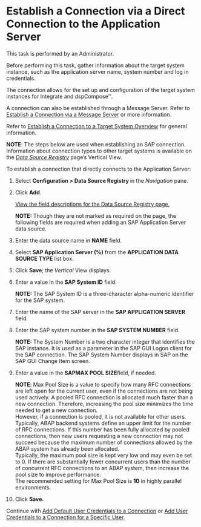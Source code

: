 # Establish a Connection via a Direct Connection to the Application Server

This task is performed by an Administrator.

Before performing this task, gather information about the target system
instance, such as the application server name, system number and log in
credentials.

The connection allows for the set up and configuration of the target
system instances for Integrate and dspCompose™.

A connection can also be established through a Message Server. Refer to
[Establish a Connection via a Message
Server](Establish_a_Connection_via_a_Message_Server.htm) or more
information.

Refer to [Establish a Connection to a Target System
Overview](Establish_a_Connection_to_a_target_system_Overview.htm) for
general information.

<span style="font-weight: bold;">NOTE</span>: The steps below are used
when establishing an SAP connection. Information about connection types
to other target systems is available on the
<span style="font-style: italic;">[Data Source
Registry](../Page_Desc/Data_Source_Registry_H.htm#Data_Source_Registry_V)</span>
page’s Vertical View.

To establish a connection that directly connects to the Application
Server:

1.  Select <span style="font-weight: bold;">Configuration \> Data Source
    Registry </span>in the
    <span style="font-style: italic;">Navigation</span> pane.

2.  Click <span style="font-weight: bold;">Add</span>.
    
    [View the field descriptions for the Data Source Registry
    page.](../Page_Desc/Data_Source_Registry_H.htm)
    
    **NOTE:** Though they are not marked as required on the page, the
    following fields are required when adding an SAP Application Server
    data source.

3.  Enter the data source name in
    <span style="font-weight: bold;">NAME</span> field.

4.  Select <span style="font-weight: bold;">SAP Application Server
    (%)</span> from the <span style="font-weight: bold;">APPLICATION
    DATA SOURCE TYPE</span> list box.

5.  Click <span style="font-weight: bold;">Save</span>; the
    <span style="font-style: italic;">Vertical</span> View displays.

6.  Enter a value in the <span style="font-weight: bold;">SAP System
    ID</span> field.
    
    **NOTE:** The SAP System ID is a three-character alpha-numeric
    identifier for the SAP system.

7.  Enter the name of the SAP server in the
    <span style="font-weight: bold;">SAP APPLICATION SERVER</span>
    field.

8.  Enter the SAP system number in the
    <span style="font-weight: bold;">SAP SYSTEM NUMBER</span> field.
    
    **NOTE:** The System Number is a two character integer that
    identifies the SAP instance. It is used as a parameter in the SAP
    GUI Logon client for the SAP connection. The SAP System Number
    displays in SAP on the SAP GUI Change Item screen.

9.  Enter a value in the **SAPMAX POOL SIZE**<span>field, if
    needed</span>.
    
    **NOTE**: Max Pool Size is a value to specify how many RFC
    connections are left open for the current user, even if the
    connections are not being used actively. A pooled RFC connection is
    allocated much faster than a new connection. Therefore, increasing
    the pool size minimizes the time needed to get a new connection.  
    However, if a connection is pooled, it is not available for other
    users. Typically, ABAP backend systems define an upper limit for the
    number of RFC connections. If this number has been fully allocated
    by pooled connections, then new users requesting a new connection
    may not succeed because the maximum number of connections allowed by
    the ABAP system has already been allocated.  
    Typically, the maximum pool size is kept very low and may even be
    set to 0. If there are substantially fewer concurrent users than the
    number of concurrent RFC connections to an ABAP system, then
    increase the pool size to improve performance.  
    The recommended setting for Max Pool Size is **10** in highly
    parallel environments.

10. Click <span style="font-weight: bold;">Save.</span>

Continue with [Add Default User Credentials to a
Connection](Add_Default_User_Credentials_to_a_Connection.htm) or [Add
User Credentials to a Connection for a Specific
User](Add_User_Credentials_to_an_SAP_Connection_for_a_Specific_Use.htm).
